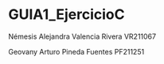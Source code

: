 # GUIA1_EjercicioC

Némesis Alejandra Valencia Rivera VR211067

Geovany Arturo Pineda Fuentes PF211251
